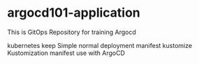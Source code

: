 # argocd101-application
This is GitOps Repository for training Argocd

kubernetes   keep Simple normal deployment manifest
kustomize   Kustomization manifest use with ArgoCD 
